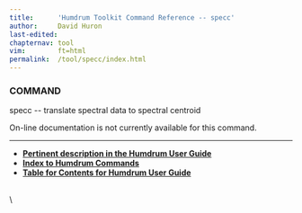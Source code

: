 ```yaml
---
title:		'Humdrum Toolkit Command Reference -- specc'
author:		David Huron
last-edited:	
chapternav:	tool
vim:		ft=html
permalink:	/tool/specc/index.html
---
```


### COMMAND

<span class="tool">specc</span> -- translate spectral data to spectral centroid

On-line documentation is not currently available for this command.

------------------------------------------------------------------------



-   [**Pertinent description in the Humdrum User
    Guide**](../guide34.html#Interval_Vectors_Using_the_iv_Command)
-   [**Index to Humdrum Commands**](../commands.toc.html)
-   [**Table for Contents for Humdrum User Guide**](../guide.toc.html)

\
\
